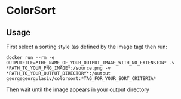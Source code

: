 
# ColorSort

## Usage

First select a sorting style (as defined by the image tag) then run:

```
docker run --rm -e OUTPUTFILE=*THE_NAME_OF_YOUR_OUTPUT_IMAGE_WITH_NO_EXTENSION* -v *PATH_TO_YOUR_PNG_IMAGE*:/source.png -v *PATH_TO_YOUR_OUTPUT_DIRECTORY*:/output georgegeorgulasiv/colorsort:*TAG_FOR_YOUR_SORT_CRITERIA*
```

Then wait until the image appears in your output directory